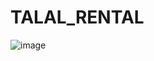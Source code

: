 # TALAL_RENTAL
![image](https://github.com/user-attachments/assets/223fd8d0-e2de-4f53-ab1b-df467c3ba4a2)

